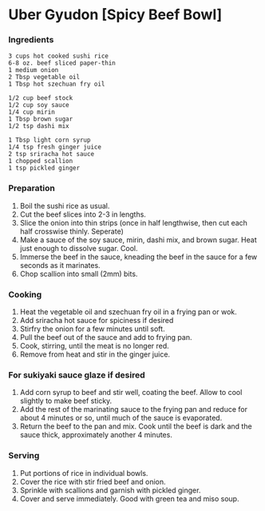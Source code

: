 #   Uber Gyudon [Spicy Beef Bowl]
	
### Ingredients

	3 cups hot cooked sushi rice
	6-8 oz. beef sliced paper-thin
	1 medium onion
	2 Tbsp vegetable oil
	1 Tbsp hot szechuan fry oil

	1/2 cup beef stock
	1/2 cup soy sauce
	1/4 cup mirin
	1 Tbsp brown sugar
	1/2 tsp dashi mix

	1 Tbsp light corn syrup
	1/4 tsp fresh ginger juice
	2 tsp sriracha hot sauce
	1 chopped scallion
	1 tsp pickled ginger

### Preparation

1. Boil the sushi rice as usual.
2. Cut the beef slices into 2-3 in lengths. 
3. Slice the onion into thin strips (once in half lengthwise, then cut each half crosswise thinly. Seperate)
4. Make a sauce of the soy sauce, mirin, dashi mix, and brown sugar. Heat just enough to dissolve sugar. Cool.
5. Immerse the beef in the sauce, kneading the beef in the sauce for a few seconds as it marinates.
6. Chop scallion into small (2mm) bits.

### Cooking

1. Heat the vegetable oil and szechuan fry oil in a frying pan or wok. 
2. Add sriracha hot sauce for spiciness if desired
3. Stirfry the onion for a few minutes until soft.
4. Pull the beef out of the sauce and add to frying pan. 
5. Cook, stirring, until the meat is no longer red. 
6. Remove from heat and stir in the ginger juice.

### For sukiyaki sauce glaze if desired

1. Add corn syrup to beef and stir well, coating the beef. Allow to cool slightly to make beef sticky.
2. Add the rest of the marinating sauce to the frying pan and reduce for about 4 minutes or so, until much of the sauce is evaporated.
3. Return the beef to the pan and mix. Cook until the beef is dark and the sauce thick, approximately another 4 minutes.

### Serving

1. Put portions of rice in individual bowls.
2. Cover the rice with stir fried beef and onion. 
3. Sprinkle with scallions and garnish with pickled ginger.
4. Cover and serve immediately. Good with green tea and miso soup.


